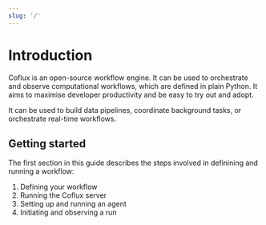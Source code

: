 ```yaml
---
slug: '/'
---
```


# Introduction

Coflux is an open-source workflow engine. It can be used to orchestrate and observe computational workflows, which are defined in plain Python. It aims to maximise developer productivity and be easy to try out and adopt.

It can be used to build data pipelines, coordinate background tasks, or orchestrate real-time workflows.

## Getting started

The first section in this guide describes the steps involved in definining and running a workflow:

1. Defining your workflow
2. Running the Coflux server
3. Setting up and running an agent
4. Initiating and observing a run
